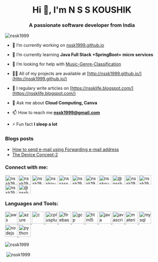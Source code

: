 <h1 align="center">Hi 👋, I'm N S S KOUSHIK</h1>
<h3 align="center">A passionate software developer from India</h3>

<p align="left"> <img src="https://komarev.com/ghpvc/?username=nssk1999" alt="nssk1999" /> </p>

- 🔭 I’m currently working on [nssk1999.github.io](https://github.com/nssk1999/nssk1999.github.io)

- 🌱 I’m currently learning **Java Full Stack +SpringBoot+ micro services**

<!---  - 👯 I’m looking to collaborate on [ACM-Main-Page](https://github.com/AdityaManikanth2810/ACM-Main-Page) -->

- 🤝 I’m looking for help with [Music-Genre-Classification](https://github.com/nssk1999/Music-Genre-Classification-Django)

- 👨‍💻 All of my projects are available at [http://nssk1999.github.io/](http://nssk1999.github.io/)

- 📝 I regulary write articles on [https://nssklife.blogspot.com/](https://nssklife.blogspot.com/)

- 💬 Ask me about **Cloud Computing, Canva**

- 📫 How to reach me **nssk1999@gmail.com**

- ⚡ Fun fact **I sleep a lot**

### Blogs posts
<!-- BLOG-POST-LIST:START -->
- [How to send e-mail using Forwarding e-mail address](https://medium.com/@nssk1999/how-to-send-e-mail-using-forwarding-e-mail-address-2463c0ca5582?source=rss-fd0f4a01d67c------2)
- [The Device Concept-2](https://medium.com/@nssk1999/the-device-concept-2-6291e5191802?source=rss-fd0f4a01d67c------2)
<!-- BLOG-POST-LIST:END -->

<p align="left">
<h3 align="left">Connect with me:</h3>
<a href="https://dev.to/nssk1999" target="blank"><img align="center" src="https://cdn.jsdelivr.net/npm/simple-icons@3.0.1/icons/dev-dot-to.svg" alt="nssk1999" height="30" width="40" /></a>
<a href="https://twitter.com/nssk1999" target="blank"><img align="center" src="https://cdn.jsdelivr.net/npm/simple-icons@3.0.1/icons/twitter.svg" alt="nssk1999" height="30" width="40" /></a>
<a href="https://linkedin.com/in/nssk1999" target="blank"><img align="center" src="https://cdn.jsdelivr.net/npm/simple-icons@3.0.1/icons/linkedin.svg" alt="nssk1999" height="30" width="40" /></a>
<a href="https://kaggle.com/nsskoushik" target="blank"><img align="center" src="https://cdn.jsdelivr.net/npm/simple-icons@3.0.1/icons/kaggle.svg" alt="nsskoushik" height="30" width="40" /></a>
<a href="https://fb.com/nsssssk" target="blank"><img align="center" src="https://cdn.jsdelivr.net/npm/simple-icons@3.0.1/icons/facebook.svg" alt="nsssssk" height="30" width="40" /></a>
<a href="https://instagram.com/nssk1999" target="blank"><img align="center" src="https://cdn.jsdelivr.net/npm/simple-icons@3.0.1/icons/instagram.svg" alt="nssk1999" height="30" width="40" /></a>
<a href="https://dribbble.com/nssk1999" target="blank"><img align="center" src="https://cdn.jsdelivr.net/npm/simple-icons@3.0.1/icons/dribbble.svg" alt="nssk1999" height="30" width="40" /></a>
<a href="https://www.behance.net/nsskoushik" target="blank"><img align="center" src="https://cdn.jsdelivr.net/npm/simple-icons@3.0.1/icons/behance.svg" alt="nsskoushik" height="30" width="40" /></a>
<a href="https://medium.com/@nssk1999" target="blank"><img align="center" src="https://cdn.jsdelivr.net/npm/simple-icons@3.0.1/icons/medium.svg" alt="@nssk1999" height="30" width="40" /></a>
<a href="https://www.youtube.com/c/nssk1999" target="blank"><img align="center" src="https://cdn.jsdelivr.net/npm/simple-icons@3.0.1/icons/youtube.svg" alt="nssk1999" height="30" width="40" /></a>
<a href="https://www.codechef.com/users/nssk1999" target="blank"><img align="center" src="https://cdn.jsdelivr.net/npm/simple-icons@3.1.0/icons/codechef.svg" alt="nssk1999" height="30" width="40" /></a>
<a href="https://www.hackerrank.com/nssk1999" target="blank"><img align="center" src="https://cdn.jsdelivr.net/npm/simple-icons@3.0.1/icons/hackerrank.svg" alt="nssk1999" height="30" width="40" /></a>
<a href="https://www.hackerearth.com/@nssk1999" target="blank"><img align="center" src="https://cdn.jsdelivr.net/npm/simple-icons@3.0.1/icons/hackerearth.svg" alt="@nssk1999" height="30" width="40" /></a>
</p>

<h3 align="left">Languages and Tools:</h3>
<p align="left"> <a href="https://aws.amazon.com" target="_blank"> <img src="https://devicons.github.io/devicon/devicon.git/icons/amazonwebservices/amazonwebservices-original-wordmark.svg" alt="aws" width="40" height="40"/> </a> <a href="https://azure.microsoft.com/en-in/" target="_blank"> <img src="https://www.vectorlogo.zone/logos/microsoft_azure/microsoft_azure-icon.svg" alt="azure" width="40" height="40"/> </a> <a href="https://www.cprogramming.com/" target="_blank"> <img src="https://devicons.github.io/devicon/devicon.git/icons/c/c-original.svg" alt="c" width="40" height="40"/> </a> <a href="https://www.w3schools.com/cpp/" target="_blank"> <img src="https://devicons.github.io/devicon/devicon.git/icons/cplusplus/cplusplus-original.svg" alt="cplusplus" width="40" height="40"/> </a> <a href="https://firebase.google.com/" target="_blank"> <img src="https://www.vectorlogo.zone/logos/firebase/firebase-icon.svg" alt="firebase" width="40" height="40"/> </a> <a href="https://cloud.google.com" target="_blank"> <img src="https://www.vectorlogo.zone/logos/google_cloud/google_cloud-icon.svg" alt="gcp" width="40" height="40"/> </a> <a href="https://www.w3.org/html/" target="_blank"> <img src="https://devicons.github.io/devicon/devicon.git/icons/html5/html5-original-wordmark.svg" alt="html5" width="40" height="40"/> </a> <a href="https://www.java.com" target="_blank"> <img src="https://devicons.github.io/devicon/devicon.git/icons/java/java-original-wordmark.svg" alt="java" width="40" height="40"/> </a> <a href="https://developer.mozilla.org/en-US/docs/Web/JavaScript" target="_blank"> <img src="https://devicons.github.io/devicon/devicon.git/icons/javascript/javascript-original.svg" alt="javascript" width="40" height="40"/> </a> <a href="https://materializecss.com/" target="_blank"> <img src="https://raw.githubusercontent.com/prplx/svg-logos/5585531d45d294869c4eaab4d7cf2e9c167710a9/svg/materialize.svg" alt="materialize" width="40" height="40"/> </a> <a href="https://www.mysql.com/" target="_blank"> <img src="https://devicons.github.io/devicon/devicon.git/icons/mysql/mysql-original-wordmark.svg" alt="mysql" width="40" height="40"/> </a> <a href="https://nodejs.org" target="_blank"> <img src="https://devicons.github.io/devicon/devicon.git/icons/nodejs/nodejs-original-wordmark.svg" alt="nodejs" width="40" height="40"/> </a> <a href="https://www.python.org" target="_blank"> <img src="https://devicons.github.io/devicon/devicon.git/icons/python/python-original.svg" alt="python" width="40" height="40"/> </a> </p>

<p><img align="left" src="https://github-readme-stats.vercel.app/api/top-langs/?username=nssk1999&layout=compact" alt="nssk1999" /></p>
<br>
<p>&nbsp;<img align="center" src="https://github-readme-stats.vercel.app/api?username=nssk1999&show_icons=true" alt="nssk1999" /></p>


